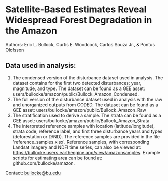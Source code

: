 # Satellite-Based Estimates Reveal Widespread Forest Degradation in the Amazon
Authors: Eric L. Bullock, Curtis E. Woodcock, Carlos Souza Jr., & Pontus Olofsson

## Data used in analysis:
1. The condensed version of the disturbance dataset used in analysis. The dataset contains for the first two detected disturbances: year, magnitude, and type. The dataset can be found as a GEE asset: users/bullocke/amazon/public/Bullock_Amazon_Condensed.
2. The full version of the disturbance dataset used in analysis with the raw and unorganized outputs from CODED. The dataset can be found as a GEE asset: users/bullocke/amazon/public/Bullock_Amazon_Raw
3. The stratification used to derive a sample. The strata can be found as a GEE asset: users/bullocke/amazon/public/Bullock_Amazon_Strata
4. The interpreted reference samples with location (latitude/longitude), strata code, reference label, and first three disturbance years and types (deforestation or D/ND). The reference samples are provided in the file 'reference_samples.xlsx'. Reference samples, with corresponding Landsat imagery and NDFI time series, can also be viewed at: https://bullocke.users.earthengine.app/view/amazonsamples. Example scripts for estimating area can be found at: github.com/bullocke/amazon.

Contact: bullocke@bu.edu
